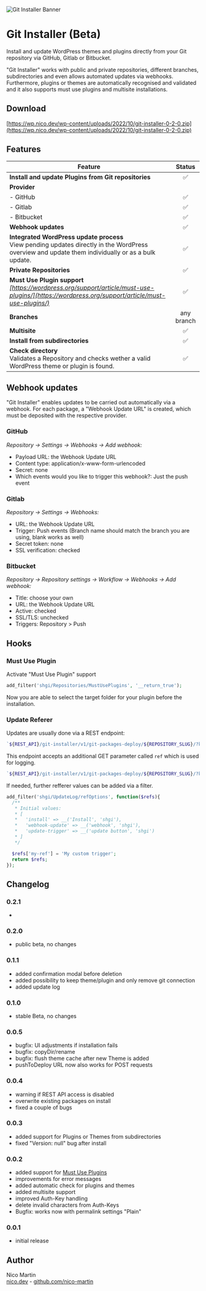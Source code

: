 ![Git Installer Banner](https://sayhello.ch/images/git-installer/banner.jpg)
# Git Installer (Beta)

Install and update WordPress themes and plugins directly from your Git repository via GitHub, Gitlab or Bitbucket.

"Git Installer" works with public and private repositories, different branches, subdirectories and even allows automated updates via webhooks. Furthermore, plugins or themes are automatically recognised and validated and it also supports must use plugins and multisite installations.

## Download
[https://wp.nico.dev/wp-content/uploads/2022/10/git-installer-0-2-0.zip](https://wp.nico.dev/wp-content/uploads/2022/10/git-installer-0-2-0.zip)

## Features

| Feature                                                                                                                                               |   Status   |
|-------------------------------------------------------------------------------------------------------------------------------------------------------|:----------:|
| **Install and update Plugins from Git repositories**                                                                                                  |     ✅      |
| **Provider**                                                                                                                                          |            |
| - GitHub                                                                                                                                              |     ✅      |
| - Gitlab                                                                                                                                              |     ✅      |
| - Bitbucket                                                                                                                                           |     ✅      |
| **Webhook updates**                                                                                                                                   |     ✅      |
| **Integrated WordPress update process**<br />View pending updates directly in the WordPress overview and update them individually or as a bulk update.                                                                                           |     ✅      |
| **Private Repositories**                                                                                                                              |     ✅      |
| **Must Use Plugin support**<br />*[https://wordpress.org/support/article/must-use-plugins/](https://wordpress.org/support/article/must-use-plugins/)* |     ✅      |
| **Branches**                                                                                                                                          | any branch |
| **Multisite**                                                                                                                                         |     ✅      |
| **Install from subdirectories**                                                                                                                       |     ✅      |
| **Check directory**<br />Validates a Repository and checks wether a valid WordPress theme or plugin is found.                                         |     ✅      |

## Webhook updates

"Git Installer" enables updates to be carried out automatically via a webhook. For each package, a "Webhook Update URL" is created, which must be deposited with the respective provider.

### GitHub
*Repository -> Settings -> Webhooks -> Add webhook:*
- Payload URL: the Webhook Update URL
- Content type: application/x-www-form-urlencoded
- Secret: none
- Which events would you like to trigger this webhook?: Just the push event

### Gitlab
*Repository -> Settings -> Webhooks:*
- URL: the Webhook Update URL
- Trigger: Push events (Branch name should match the branch you are using, blank works as well)
- Secret token: none
- SSL verification: checked

### Bitbucket
*Repository -> Repository settings -> Workflow -> Webhooks -> Add webhook:*
- Title: choose your own
- URL: the Webhook Update URL
- Active: checked
- SSL/TLS: unchecked
- Triggers: Repository > Push

## Hooks

### Must Use Plugin

Activate "Must Use Plugin" support

```php
add_filter('shgi/Repositories/MustUsePlugins', '__return_true');
```

Now you are able to select the target folder for your plugin before the installation.

### Update Referer

Updates are usually done via a REST endpoint:
```php
`${REST_API}/git-installer/v1/git-packages-deploy/${REPOSITORY_SLUG}/?key=${REPOSITORY_SECRET}`
```

This endpoint accepts an additional GET parameter called `ref` which is used for logging.
```php
`${REST_API}/git-installer/v1/git-packages-deploy/${REPOSITORY_SLUG}/?key=${REPOSITORY_SECRET}&ref=webhook-update`
```

If needed, further refferer values can be added via a filter.

```php
add_filter('shgi/UpdateLog/refOptions', function($refs){
  /**
   * Initial values:
   * [
   *   'install' => __('Install', 'shgi'),
   *   'webhook-update' => __('webhook', 'shgi'),
   *   'update-trigger' => __('update button', 'shgi')
   * ]
   */

  $refs['my-ref'] = 'My custom trigger';
  return $refs;
});
```

## Changelog

### 0.2.1

-

### 0.2.0

- public beta, no changes

### 0.1.1

- added confirmation modal before deletion
- added possibility to keep theme/plugin and only remove git connection
- added update log

### 0.1.0

- stable Beta, no changes

### 0.0.5

- bugfix: UI adjustments if installation fails
- bugfix: copyDir/rename
- bugfix: flush theme cache after new Theme is added
- pushToDeploy URL now also works for POST requests

### 0.0.4

- warning if REST API access is disabled
- overwrite existing packages on install
- fixed a couple of bugs

### 0.0.3

- added support for Plugins or Themes from subdirectories
- fixed "Version: null" bug after install

### 0.0.2

- added support for [Must Use Plugins](https://wordpress.org/support/article/must-use-plugins/)
- improvements for error messages
- added automatic check for plugins and themes
- added multisite support
- improved Auth-Key handling
- delete invalid characters from Auth-Keys
- Bugfix: works now with permalink settings "Plain"

### 0.0.1

- initial release

## Author

Nico Martin   
[nico.dev](https://nico.dev) - [github.com/nico-martin](https://github.com/nico-martin)
